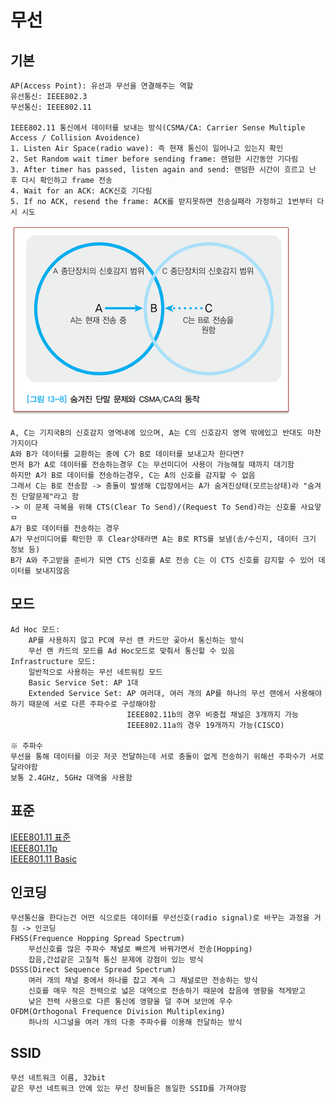 # 무선
## 기본
```
AP(Access Point): 유선과 무선을 연결해주는 역할
유선통신: IEEE802.3
무선통신: IEEE802.11

IEEE802.11 통신에서 데이터를 보내는 방식(CSMA/CA: Carrier Sense Multiple Access / Collision Avoidence)
1. Listen Air Space(radio wave): 즉 현재 통신이 일어나고 있는지 확인
2. Set Random wait timer before sending frame: 랜덤한 시간동안 기다림
3. After timer has passed, listen again and send: 랜덤한 시간이 흐르고 난 후 다시 확인하고 frame 전송
4. Wait for an ACK: ACK신호 기다림
5. If no ACK, resend the frame: ACK를 받지못하면 전송실패라 가정하고 1번부터 다시 시도
```
![CSMA/CA](../img/csma_ca.png)   
```
A, C는 기지국B의 신호감지 영역내에 있으며, A는 C의 신호감지 영역 밖에있고 반대도 마찬가지이다
A와 B가 데이터를 교환하는 중에 C가 B로 데이터를 보내고자 한다면?
먼저 B가 A로 데이터를 전송하는경우 C는 무선미디어 사용이 가능해질 때까지 대기함
하지만 A가 B로 데이터를 전송하는경우, C는 A의 신호를 감지할 수 없음
그래서 C는 B로 전송함 -> 충돌이 발생해 C입장에서는 A가 숨겨진상태(모르는상태)라 "숨겨진 단말문제"라고 함
-> 이 문제 극복을 위해 CTS(Clear To Send)/(Request To Send)라는 신호를 사요앟ㅁ
A가 B로 데이터를 전송하는 경우
A가 무선미디어를 확인한 후 Clear상태라면 A는 B로 RTS를 보냄(송/수신지, 데이터 크기 정보 등)
B가 A와 주고받을 준비가 되면 CTS 신호를 A로 전송 C는 이 CTS 신호를 감지할 수 있어 데이터를 보내지않음
```


## 모드
```
Ad Hoc 모드:
    AP를 사용하지 않고 PC에 무선 랜 카드만 곶아서 통신하는 방식
    무선 랜 카드의 모드를 Ad Hoc모드로 맞춰서 통신할 수 있음
Infrastructure 모드: 
    일반적으로 사용하는 무선 네트워킹 모드
    Basic Service Set: AP 1대
    Extended Service Set: AP 여러대, 여러 개의 AP를 하나의 무선 랜에서 사용해야하기 때문에 서로 다른 주파수로 구성해야함
                          IEEE802.11b의 경우 비중첩 채널은 3개까지 가능
                          IEEE802.11a의 경우 19개까지 가능(CISCO)

※ 주파수
무선을 통해 데이터를 이곳 저곳 전달하는데 서로 충돌이 없게 전송하기 위해선 주파수가 서로 달라야함
보통 2.4GHz, 5GHz 대역을 사용함
```

## 표준
[IEEE801.11 표준](https://ko.wikipedia.org/wiki/IEEE_802.11)   
[IEEE801.11p](https://ko.wikipedia.org/wiki/IEEE_802.11p)   
[IEEE801.11 Basic](https://www.google.com/url?sa=t&rct=j&q=&esrc=s&source=web&cd=&cad=rja&uact=8&ved=2ahUKEwiSjrKXvLD8AhWIplYBHXWaBOwQFnoECCMQAQ&url=https%3A%2F%2Fwww.cse.wustl.edu%2F~jain%2Fcse574-16%2Fftp%2Fj_05lan.pdf&usg=AOvVaw2KsqujYRH34Lkq1JQXmgpG)   

## 인코딩
```
무선통신을 한다는건 어떤 식으로든 데이터를 무선신호(radio signal)로 바꾸는 과정을 거침 -> 인코딩
FHSS(Frequence Hopping Spread Spectrum)
    무선신호를 많은 주파수 채널로 빠르게 바꿔가면서 전송(Hopping)
    잡음,간섭같은 고질적 통신 문제에 강점이 있는 방식
DSSS(Direct Sequence Spread Spectrum)
    여러 개의 채널 중에서 하나를 잡고 계속 그 채널로만 전송하는 방식 
    신호를 매우 작은 전력으로 넓은 대역으로 전송하기 때문에 잡음에 영향을 적게받고
    낮은 전력 사용으로 다른 통신에 영향을 덜 주며 보안에 우수
OFDM(Orthogonal Frequence Division Multiplexing)
    하나의 시그널을 여러 개의 다중 주파수를 이용해 전달하는 방식 
```

## SSID
```
무선 네트워크 이름, 32bit
같은 무선 네트워크 안에 있는 무선 장비들은 동일한 SSID를 가져야함
```